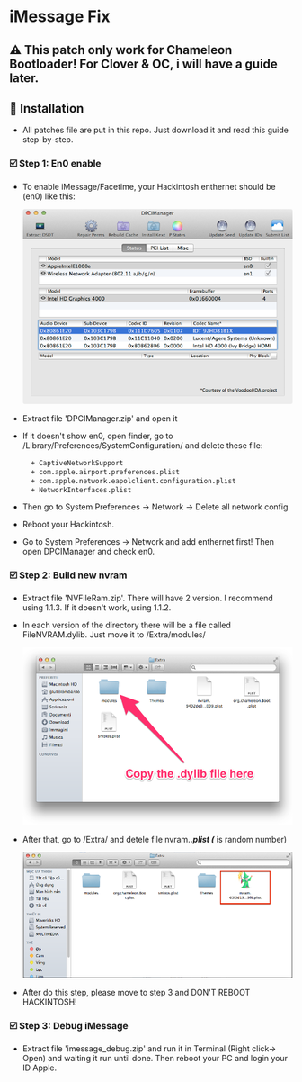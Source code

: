 # iMessage Fix

## ⚠️ This patch only work for Chameleon Bootloader! For Clover & OC, i will have a guide later.

## 💾 Installation

* All patches file are put in this repo. Just download it and read this guide step-by-step.

### ☑️ Step 1: En0 enable

* To enable iMessage/Facetime, your Hackintosh enthernet should be (en0) like this:

	![Screenshot](img/en0.png)

* Extract file 'DPCIManager.zip' and open it

* If it doesn't show en0, open finder, go to /Library/Preferences/SystemConfiguration/ and delete these file:

		+ CaptiveNetworkSupport
		+ com.apple.airport.preferences.plist
		+ com.apple.network.eapolclient.configuration.plist
		+ NetworkInterfaces.plist

* Then go to System Preferences -> Network -> Delete all network config

* Reboot your Hackintosh.

* Go to System Preferences -> Network and add enthernet first! Then open DPCIManager and check en0.

### ☑️ Step 2: Build new nvram

* Extract file 'NVFileRam.zip'. There will have 2 version. I recommend using 1.1.3. If it doesn't work, using 1.1.2.

* In each version of the directory there will be a file called FileNVRAM.dylib. Just move it to /Extra/modules/

	![Screenshot](img/modules.png)

* After that, go to /Extra/ and detele file nvram.*****.plist (***** is random number)

	![Screenshot](img/nvram.png)

* After do this step, please move to step 3 and DON'T REBOOT HACKINTOSH!

### ☑️ Step 3: Debug iMessage

* Extract file 'imessage_debug.zip' and run it in Terminal (Right click-> Open) and waiting it run until done. Then reboot your PC and login your ID Apple.